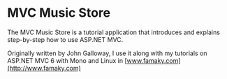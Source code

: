 # MVC Music Store

The MVC Music Store is a tutorial application that introduces and explains step-by-step how to use ASP.NET MVC.

Originally written by John Galloway, I use it along with my tutorials on ASP.NET MVC 6 with Mono and Linux in  [www.famaky.com](http://www.famaky.com)
